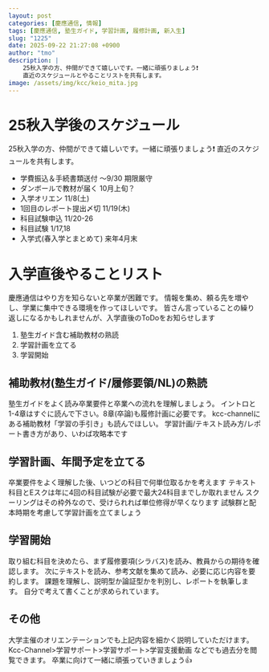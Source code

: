 ```yaml
---
layout: post
categories: [慶應通信, 情報]
tags: [慶應通信, 塾生ガイド, 学習計画, 履修計画, 新入生]
slug: "1225"
date: 2025-09-22 21:27:08 +0900
author: "tmo"
description: |
    25秋入学の方、仲間ができて嬉しいです。一緒に頑張りましょう❗️
    直近のスケジュールとやることリストを共有します。
image: /assets/img/kcc/keio_mita.jpg
---
```

# 25秋入学後のスケジュール
25秋入学の方、仲間ができて嬉しいです。一緒に頑張りましょう❗️
直近のスケジュールを共有します。

* 学費振込＆手続書類送付 〜9/30 期限厳守
* ダンボールで教材が届く 10月上旬？
* 入学オリエン 11/8(土)
* 1回目のレポート提出〆切 11/19(木)
* 科目試験申込 11/20-26
* 科目試験 1/17,18
* 入学式(春入学とまとめて) 来年4月末

# 入学直後やることリスト
慶應通信はやり方を知らないと卒業が困難です。
情報を集め、頼る先を増やし、学業に集中できる環境を作ってほしいです。
皆さん言っていることの繰り返しになるかもしれませんが、入学直後のToDoをお知らせします

1. 塾生ガイド含む補助教材の熟読
2. 学習計画を立てる
3. 学習開始

## 補助教材(塾生ガイド/履修要領/NL)の熟読
塾生ガイドをよく読み卒業要件と卒業への流れを理解しましょう。
イントロと1-4章はすぐに読んで下さい。8章(卒論)も履修計画に必要です。
kcc-channelにある補助教材「学習の手引き」も読んでほしい。
学習計画/テキスト読み方/レポート書き方があり、いわば攻略本です

## 学習計画、年間予定を立てる
卒業要件をよく理解した後、いつどの科目で何単位取るかを考えます
テキスト科目とEスクは年に4回の科目試験が必要で最大24科目までしか取れません
スクーリングはその枠外なので、受けられれば単位修得が早くなります
試験群と配本時期を考慮して学習計画を立てましょう

## 学習開始
取り組む科目を決めたら、まず履修要項(シラバス)を読み、教員からの期待を確認します。
次にテキストを読み、参考文献を集めて読み、必要に応じ内容を要約します。
課題を理解し、説明型か論証型かを判別し、レポートを執筆します。
自分で考えて書くことが求められています。

## その他
大学主催のオリエンテーションでも上記内容を細かく説明していただけます。
Kcc-Channel>学習サポート>学習サポート>学習支援動画 などでも過去分を閲覧できます。
卒業に向けて一緒に頑張っていきましょう👍
